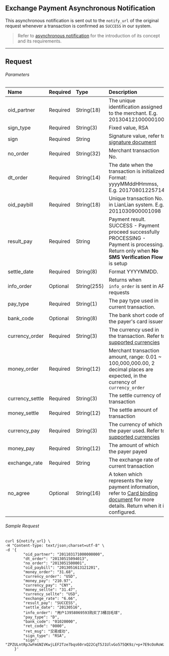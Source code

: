 ## Exchange Payment Asynchronous Notification

This asynchronous notification is sent out to the ```notify_url``` of the original request whenever a transaction is confirmed as ```SUCCESS``` in our system. 

> Refer to [asynchronous notification](async-notification-concept.md) for the introduction of its concept and its requirements.

***

## Request

###### Parameters

|Name|Required|Type|Description|
|:---|:---|:---|:---|
|oid_partner|Required|String(18)|The unique identification assigned to the merchant. E.g. 201304121000001004|
|sign_type|Required|String(3)|Fixed value, RSA|
|sign|Required|String|Signature value, refer to [signature document](signature.md)|
|no_order|Required|String(32)|Merchant transaction No.|
|dt_order|Required|String(14)|The date when the transaction is initialized. Format: yyyyMMddHHmmss, E.g. 20170801225714|
|oid_paybill|Required|String(18)|Unique transaction No. in LianLian system. E.g. 2011030900001098|
|result_pay|Required|String| Payment result. <br> SUCCESS - Payment proceed successfully <br> PROCESSING -  Payment is processing. Return only when **No SMS Verification Flow** is setup|
|settle_date|Required|String(8)| Format YYYYMMDD. |
|info_order|Optional|String(255)| Returns when ```info_order``` is sent in API requests|
|pay_type|Required|String(1)| The pay type used in current transaction.|
|bank_code|Optional|String(8)| The bank short code of the payer's card issuer|
|currency_order|Required|String(3)|The currency used in the transaction. Refer to [supported currencies](supported-currencies.md) |
|money_order|Required|String(12)|Merchant transaction amount, range: 0.01 ~ 100,000,000.00, 2 decimal places are expected, in the currency of ```currency_order```|
|currency_settle|Required|String(3)|The settle currency of transaction|
|money_settle|Required|String(12)|The settle amount of transaction|
|currency_pay|Required|String(3)| The currency of which the payer used. Refer to [supported currencies](supported-currencies.md)|
|money_pay|Required|String(12)|The amount of which the payer payed|
|exchange_rate|Required|String|The exchange rate of current transaction|
|no_agree|Optional|String(16)| A token which represents the key payment information, refer to [Card binding document](card-bind-overview.md) for more details. Return when it is configured. |

###### Sample Request

```curl
curl ${notify_url} \
-H "Content-type: text/json;charset=utf-8" \
-d '{
    	"oid_partner": "201103171000000000",
    	"dt_order": "20130515094013",
    	"no_order": "2013051500001",
    	"oid_paybill": "2013051613121201",
    	"money_order": "31.68",
    	"currency_order": "USD",
    	"money_pay": "210.97",
    	"currency_pay": "CNY",
    	"money_sellte": "31.47",
    	"currency_sellte": "USD",
    	"exchange_rate": "6.66",
    	"result_pay": "SUCCESS",
    	"settle_date": "20130516",
    	"info_order": "用户13958069593购买了3桶羽毛球",
    	"pay_type": "D",
    	"bank_code": "01020000",
    	"ret_code": "0000",
    	"ret_msg": "交易成功",
    	"sign_type": "RSA",
    	"sign": "ZPZULntRpJwFmGNIVKwjLEF2Tze7bqs60rxQ22CqT5J1UlvGo575QK9z/+p+7E9cOoRoWzqR6xHZ6WVv3dloyGKDR0btvrdqPgUAoeaX/YOWzTh00vwcQ+HBtXE+vPTfAqjCTxiiSJEOY7ATCF1q7iP3sfQxhS0nDUug1LP3OLk="
    }'
```